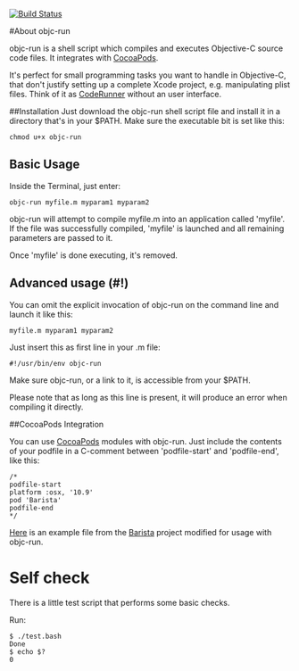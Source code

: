 [![Build Status](https://travis-ci.org/iljaiwas/objc-run.png?branch=master)](https://travis-ci.org/iljaiwas/objc-run)

#About objc-run


objc-run is a shell script which compiles and executes Objective-C source code files. It integrates with [CocoaPods](http://cocoapods.org).

It's perfect for small programming tasks you want to handle in Objective-C, that don't justify setting up a complete Xcode project, e.g. manipulating plist files. Think of it as [CodeRunner](http://krillapps.com/coderunner/) without an user interface. 

##Installation
Just download the objc-run shell script file and install it in a directory that's in your $PATH. Make sure the executable bit is set like this:
	
	chmod u+x objc-run

## Basic Usage
Inside the Terminal, just enter:

	objc-run myfile.m myparam1 myparam2

objc-run will attempt to compile myfile.m into an application called 'myfile'. If the file was successfully compiled, 'myfile' is launched and all remaining parameters are passed to it.

Once 'myfile' is done executing, it's removed.

## Advanced usage (#!)

You can omit the explicit invocation of objc-run on the command line and launch it like this:

	myfile.m myparam1 myparam2


Just insert this as first line in your .m file:

	#!/usr/bin/env objc-run
	
Make sure objc-run, or a link to it, is accessible from your $PATH.

Please note that as long as this line is present, it will produce an error when compiling it directly.

##CocoaPods Integration

You can use [CocoaPods](http://cocoapods.org) modules with objc-run. Just include the contents of your podfile in a C-comment between 'podfile-start' and 'podfile-end', like this: 

	/*
	podfile-start
	platform :osx, '10.9'
	pod 'Barista'
	podfile-end
	*/
	
[Here](examples/CocoaPodsTest.m) is an example file from the [Barista](https://github.com/stevestreza/Barista) project modified for usage with objc-run.

# Self check

There is a little test script that performs some basic checks. 

Run:

    $ ./test.bash
    Done
    $ echo $?
    0

